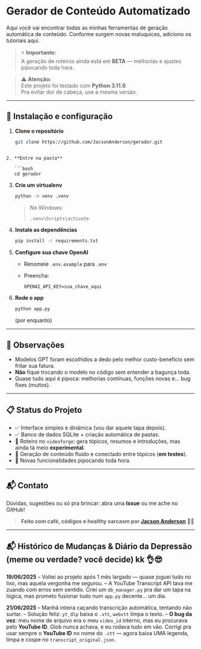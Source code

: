 # Gerador de Conteúdo Automatizado

Aqui você vai encontrar *todas* as minhas ferramentas de geração automática de conteúdo. Conforme surgem novas maluquices, adiciono os tutoriais aqui.

> ⚡ **Importante:**  
> A geração de roteiros ainda está em **BETA** — melhorias e ajustes pipocando toda hora.

> ⚠️ **Atenção:**  
> Este projeto foi testado com **Python 3.11.9**.  
> Pra evitar dor de cabeça, use a mesma versão.

---

## 🚀 Instalação e configuração

1. **Clone o repositório**  
   ```bash
   git clone https://github.com/JacsonAnderson/gerador.git
```

2. **Entre na pasta**

   ```bash
   cd gerador
   ```

3. **Crie um virtualenv**

   ```bash
   python -m venv .venv
   ```

   > No Windows:
   >
   > ```bash
   > .venv\Scripts\activate
   > ```

4. **Instale as dependências**

   ```bash
   pip install -r requirements.txt
   ```

5. **Configure sua chave OpenAI**

   * Renomeie `.env.example` para `.env`
   * Preencha:

     ```
     OPENAI_API_KEY=sua_chave_aqui
     ```

6. **Rode o app**

   ```bash
   python app.py
   ```

   (por enquanto)

---

## 🎯 Observações

* Modelos GPT foram escolhidos a dedo pelo melhor custo-benefício sem fritar sua fatura.
* **Não** fique trocando o modelo no código sem entender a bagunça toda.
* Quase tudo aqui é pipoca: melhorias contínuas, funções novas e… bug fixes (muitos).

---

## 📋 Status do Projeto

* ✅ Interface simples e dinâmica (vou dar aquele tapa depois).
* ✅ Banco de dados SQLite + criação automática de pastas.
* 🔄 Roteiro no `videoforge`: gera tópicos, resumos e introduções, mas ainda tá meio **experimental**.
* 🚧 Geração de conteúdo fluido e conectado entre tópicos (**em testes**).
* 🚀 Novas funcionalidades pipocando toda hora.

---

## 📬 Contato

Dúvidas, sugestões ou só pra brincar: abra uma **Issue** ou me ache no GitHub!

> **Feito com café, códigos e healthy sarcasm por [Jacson Anderson](https://github.com/JacsonAnderson)** 🚀✨

---

## 📬 Histórico de Mudanças & Diário da Depressão (meme ou verdade? você decide) kk 👌😎

**19/06/2025**
– Voltei ao projeto após 1 mês largado — quase joguei tudo no lixo, mas aquela vergonha me segurou.
– A YouTube Transcript API tava me zuando com erros sem sentido. Criei um `db_manager.py` pra dar um tapa na lógica, mas prometo fusionar tudo num `app.py` decente… um dia.

**21/06/2025**
– Manhã inteira caçando transcrição automática, tentando não surtar.
– Solução feliz: `yt_dlp` baixa o `.vtt`, `webvtt` limpa o texto.
– **O bug da vez**: meu nome de arquivo era o meu `video_id` interno, mas eu procurava pelo **YouTube ID**. Glob nunca achava, e eu rodava tudo em vão. Corrigi pra usar sempre o **YouTube ID** no nome do `.vtt` — agora baixa UMA legenda, limpa e cospe no `transcript_original.json`.


```
```
